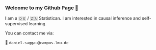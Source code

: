 ### Welcome to my Github Page :wave:

I am a :de: / :south_africa: Statistican. I am interested in causal inference and self-supervised learning.


You can contact me via: 

:email: `daniel.saggau@campus.lmu.de`

<!--
**danielsaggau/danielsaggau** is a ✨ _special_ ✨ repository because its `README.md` (this file) appears on your GitHub profile.

